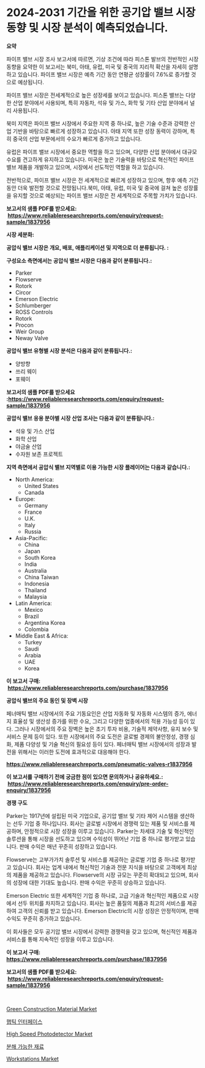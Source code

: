 <p><h1>2024-2031 기간을 위한 공기압 밸브 시장 동향 및 시장 분석이 예측되었습니다.</h1></p><p><strong>요약</strong></p>
<p><p>파이프 밸브 시장 조사 보고서에 따르면, 기상 조건에 따라 피스톤 발브의 전반적인 시장 동향을 요약한 이 보고서는 북미, 아태, 유럽, 미국 및 중국의 지리적 확산을 자세히 설명하고 있습니다. 파이프 밸브 시장은 예측 기간 동안 연평균 성장률이 7.6%로 증가할 것으로 예상됩니다.</p><p>파이프 밸브 시장은 전세계적으로 높은 성장세를 보이고 있습니다. 피스톤 밸브는 다양한 산업 분야에서 사용되며, 특히 자동차, 석유 및 가스, 화학 및 기타 산업 분야에서 널리 사용됩니다.</p><p>북미 지역은 파이프 밸브 시장에서 주요한 지역 중 하나로, 높은 기술 수준과 강력한 산업 기반을 바탕으로 빠르게 성장하고 있습니다. 아태 지역 또한 성장 동력이 강하며, 특히 중국의 산업 부문에서의 수요가 빠르게 증가하고 있습니다.</p><p>유럽은 파이프 밸브 시장에서 중요한 역할을 하고 있으며, 다양한 산업 분야에서 대규모 수요를 견고하게 유지하고 있습니다. 미국은 높은 기술력을 바탕으로 혁신적인 파이프 밸브 제품을 개발하고 있으며, 시장에서 선도적인 역할을 하고 있습니다.</p><p>전반적으로, 파이프 밸브 시장은 전 세계적으로 빠르게 성장하고 있으며, 향후 예측 기간 동안 더욱 발전할 것으로 전망됩니다.북미, 아태, 유럽, 미국 및 중국에 걸쳐 높은 성장률을 유지할 것으로 예상되는 파이프 밸브 시장은 전 세계적으로 주목할 가치가 있습니다.</p></p>
<p><strong>보고서의 샘플 PDF를 받으세요: &nbsp;<a href="https://www.reliableresearchreports.com/enquiry/request-sample/1837956">https://www.reliableresearchreports.com/enquiry/request-sample/1837956</a></strong></p>
<p><strong>시장 세분화:</strong></p>
<p><strong> 공압식 밸브 시장은 개요, 배포, 애플리케이션 및 지역으로 더 분류됩니다. :</strong></p>
<p><strong>구성요소 측면에서는 공압식 밸브 시장은 다음과 같이 분류됩니다.:</strong></p>
<p><ul><li>Parker</li><li>Flowserve</li><li>Rotork</li><li>Circor</li><li>Emerson Electric</li><li>Schlumberger</li><li>ROSS Controls</li><li>Rotork</li><li>Procon</li><li>Weir Group</li><li>Neway Valve</li></ul></p>
<p><strong> 공압식 밸브 유형별 시장 분석은 다음과 같이 분류됩니다.:</strong></p>
<p><ul><li>양방향</li><li>쓰리 웨이</li><li>포웨이</li></ul></p>
<p><strong>보고서의 샘플 PDF를 받으세요 :<a href="https://www.reliableresearchreports.com/enquiry/request-sample/1837956">https://www.reliableresearchreports.com/enquiry/request-sample/1837956</a></strong></p>
<p><strong> 공압식 밸브 응용 분야별 시장 산업 조사는 다음과 같이 분류됩니다.:</strong></p>
<p><ul><li>석유 및 가스 산업</li><li>화학 산업</li><li>야금술 산업</li><li>수자원 보존 프로젝트</li></ul></p>
<p><strong>지역 측면에서 공압식 밸브 지역별로 이용 가능한 시장 플레이어는 다음과 같습니다.:</strong></p>
<p><ul>
    <li>
        North America:
        <ul>
            <li>United States</li>
            <li>Canada</li>
        </ul>
    </li>
    <li>
        Europe:
        <ul>
            <li>Germany</li>
            <li>France</li>
            <li>U.K.</li>
            <li>Italy</li>
            <li>Russia</li>
        </ul>
    </li>
    <li>
        Asia-Pacific:
        <ul>
            <li>China</li>
            <li>Japan</li>
            <li>South Korea</li>
            <li>India</li>
            <li>Australia</li>
            <li>China Taiwan</li>
            <li>Indonesia</li>
            <li>Thailand</li>
            <li>Malaysia</li>
        </ul>
    </li>
    <li>
        Latin America:
        <ul>
            <li>Mexico</li>
            <li>Brazil</li>
            <li>Argentina Korea</li>
            <li>Colombia</li>
        </ul>
    </li>
    <li>
        Middle East & Africa:
        <ul>
            <li>Turkey</li>
            <li>Saudi</li>
            <li>Arabia</li>
            <li>UAE</li>
            <li>Korea</li>
        </ul>
    </li>
    </ul></p>
<p><strong>이 보고서 구매: &nbsp;<a href="https://www.reliableresearchreports.com/purchase/1837956">https://www.reliableresearchreports.com/purchase/1837956</a></strong></p>
<p><strong>공압식 밸브의 주요 동인 및 장벽 시장</strong></p>
<p><p>페너매틱 밸브 시장에서의 주요 기동요인은 산업 자동화 및 자동화 시스템의 증가, 에너지 효율성 및 생산성 증가를 위한 수요, 그리고 다양한 업종에서의 적용 가능성 등이 있다. 그러나 시장에서의 주요 장벽은 높은 초기 투자 비용, 기술적 제약사항, 유지 보수 및 서비스 문제 등이 있다. 또한 시장에서의 주요 도전은 글로벌 경제의 불안정성, 경쟁 심화, 제품 다양성 및 기술 혁신의 필요성 등이 있다. 페너매틱 밸브 시장에서의 성장과 발전을 위해서는 이러한 도전에 효과적으로 대응해야 한다.</p></p>
<p><strong><a href="https://www.reliableresearchreports.com/pneumatic-valves-r1837956">https://www.reliableresearchreports.com/pneumatic-valves-r1837956</a></strong></p>
<p><strong>이 보고서를 구매하기 전에 궁금한 점이 있으면 문의하거나 공유하세요.: &nbsp;<a href="https://www.reliableresearchreports.com/enquiry/pre-order-enquiry/1837956">https://www.reliableresearchreports.com/enquiry/pre-order-enquiry/1837956</a></strong></p>
<p><strong>경쟁 구도</strong></p>
<p><p>Parker는 1917년에 설립된 미국 기업으로, 공기압 밸브 및 기타 제어 시스템을 생산하는 선두 기업 중 하나입니다. 회사는 글로벌 시장에서 경쟁력 있는 제품 및 서비스를 제공하며, 안정적으로 시장 성장을 이루고 있습니다. Parker는 차세대 기술 및 혁신적인 솔루션을 통해 시장을 선도하고 있으며 수익성이 뛰어난 기업 중 하나로 평가받고 있습니다. 판매 수익은 매년 꾸준히 성장하고 있습니다.</p><p>Flowserve는 고부가가치 솔루션 및 서비스를 제공하는 글로벌 기업 중 하나로 평가받고 있습니다. 회사는 업계 내에서 혁신적인 기술과 전문 지식을 바탕으로 고객에게 최상의 제품을 제공하고 있습니다. Flowserve의 시장 규모는 꾸준히 확대되고 있으며, 회사의 성장에 대한 기대도 높습니다. 판매 수익은 꾸준히 상승하고 있습니다.</p><p>Emerson Electric 또한 세계적인 기업 중 하나로, 고급 기술과 혁신적인 제품으로 시장에서 선두 위치를 차지하고 있습니다. 회사는 높은 품질의 제품과 최고의 서비스를 제공하여 고객의 신뢰를 받고 있습니다. Emerson Electric의 시장 성장은 안정적이며, 판매 수익도 꾸준히 증가하고 있습니다. </p><p>이 회사들은 모두 공기압 밸브 시장에서 강력한 경쟁력을 갖고 있으며, 혁신적인 제품과 서비스를 통해 지속적인 성장을 이루고 있습니다.</p></p>
<p><strong>이 보고서 구매: &nbsp; <a href="https://www.reliableresearchreports.com/purchase/1837956">https://www.reliableresearchreports.com/purchase/1837956</a></strong></p>
<p><strong>보고서의 샘플 PDF를 받으세요: &nbsp;<a href="https://www.reliableresearchreports.com/enquiry/request-sample/1837956">https://www.reliableresearchreports.com/enquiry/request-sample/1837956</a></strong><strong></strong></p>
<p>&nbsp;</p>
<p><p><a href="https://issuu.com/reportprime-2/docs/green-construction-material-market-size-2030.pptx">Green Construction Material Market</a></p><p><a href="https://github.com/Hubertstyenger6685/Market-Research-Report-List-1/blob/main/574273535344.md">햅틱 인터페이스</a></p><p><a href="https://view.publitas.com/reportprime-1/high-speed-photodetector-market-outlook-industry-overview-and-forecast-2024-to-2031/">High Speed Photodetector Market</a></p><p><a href="https://github.com/hxzi07639916/Market-Research-Report-List-1/blob/main/421153121234.md">분해 가능한 재료</a></p><p><a href="https://woozy-pyroraptor-a1f.notion.site/Workstations-Market-Research-Report-Its-History-and-Forecast-2024-to-2031-3757ec9dd3384b11bed4c132c881956c">Workstations Market</a></p></p>